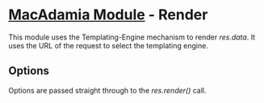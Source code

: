 # [MacAdamia Module](.) - Render

This module uses the Templating-Engine mechanism to render *res.data*. It uses the URL of the request to select the templating engine.

## Options

Options are passed straight through to the *res.render()* call.

